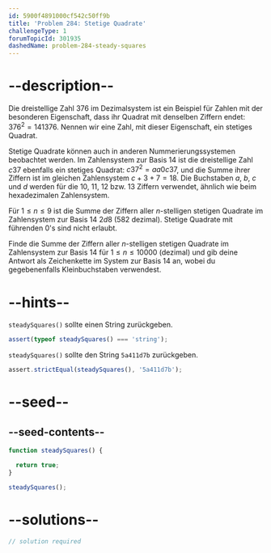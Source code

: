 ```yaml
---
id: 5900f4891000cf542c50ff9b
title: 'Problem 284: Stetige Quadrate'
challengeType: 1
forumTopicId: 301935
dashedName: problem-284-steady-squares
---
```


# --description--

Die dreistellige Zahl 376 im Dezimalsystem ist ein Beispiel für Zahlen mit der besonderen Eigenschaft, dass ihr Quadrat mit denselben Ziffern endet: ${376}^2 = 141376$. Nennen wir eine Zahl, mit dieser Eigenschaft, ein stetiges Quadrat.

Stetige Quadrate können auch in anderen Nummerierungssystemen beobachtet werden. Im Zahlensystem zur Basis 14 ist die dreistellige Zahl $c37$ ebenfalls ein stetiges Quadrat: $c37^2 = aa0c37$, und die Summe ihrer Ziffern ist im gleichen Zahlensystem $c+3+7=18$. Die Buchstaben $a$, $b$, $c$ und $d$ werden für die 10, 11, 12 bzw. 13 Ziffern verwendet, ähnlich wie beim hexadezimalen Zahlensystem.

Für $1 ≤ n ≤ 9$ ist die Summe der Ziffern aller $n$-stelligen stetigen Quadrate im Zahlensystem zur Basis 14 $2d8$ (582 dezimal). Stetige Quadrate mit führenden 0's sind nicht erlaubt.

Finde die Summe der Ziffern aller $n$-stelligen stetigen Quadrate im Zahlensystem zur Basis 14 für $1 ≤ n ≤ 10000$ (dezimal) und gib deine Antwort als Zeichenkette im System zur Basis 14 an, wobei du gegebenenfalls Kleinbuchstaben verwendest.

# --hints--

`steadySquares()` sollte einen String zurückgeben.

```js
assert(typeof steadySquares() === 'string');
```

`steadySquares()` sollte den String `5a411d7b` zurückgeben.

```js
assert.strictEqual(steadySquares(), '5a411d7b');
```

# --seed--

## --seed-contents--

```js
function steadySquares() {

  return true;
}

steadySquares();
```

# --solutions--

```js
// solution required
```
